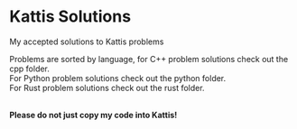 # Kattis Solutions

My accepted solutions to Kattis problems <br/>

Problems are sorted by language, for C++ problem solutions check out the cpp folder. <br>
For Python problem solutions check out the python folder. <br/>
For Rust problem solutions check out the rust folder. <br/> <br/>

**Please do not just copy my code into Kattis!**
